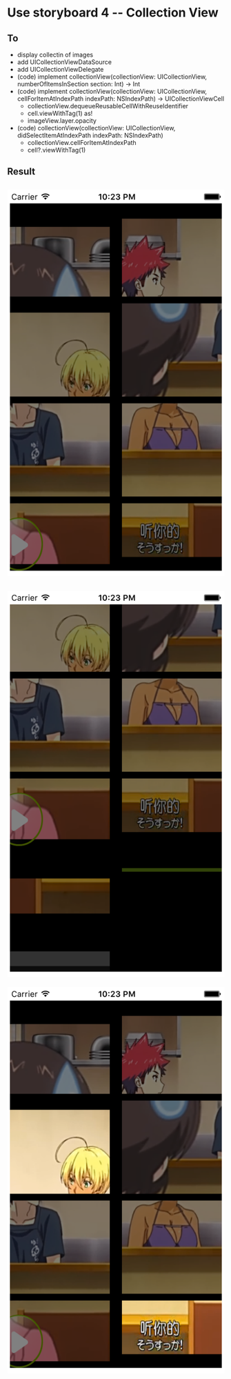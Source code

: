 # Use storyboard 4 -- Collection View

## To
- display collectin of images
- add UICollectionViewDataSource
- add UICollectionViewDelegate
- (code) implement collectionView(collectionView: UICollectionView, numberOfItemsInSection section: Int) -> Int
- (code) implement collectionView(collectionView: UICollectionView, cellForItemAtIndexPath indexPath: NSIndexPath) -> UICollectionViewCell
    + collectionView.dequeueReusableCellWithReuseIdentifier
    + cell.viewWithTag(1) as!
    + imageView.layer.opacity
- (code) collectionView(collectionView: UICollectionView, didSelectItemAtIndexPath indexPath: NSIndexPath)
    + collectionView.cellForItemAtIndexPath
    + cell?.viewWithTag(1)

## Result

![img](p1.png)
---
![img](p2.png)
---
![img](p3.png)


